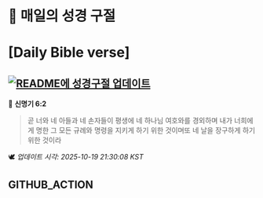 # 🙏 매일의 성경 구절
# [Daily Bible verse]
## [![README에 성경구절 업데이트](https://github.com/DONGSUKA/first_test/actions/workflows/update-readme-bible.yml/badge.svg)](https://github.com/DONGSUKA/first_test/actions/workflows/update-readme-bible.yml)
<!-- START_BIBLE_VERSE -->
📖 **신명기 6:2**
> 곧 너와 네 아들과 네 손자들이 평생에 네 하나님 여호와를 경외하며 내가 너희에게 명한 그 모든 규례와 명령을 지키게 하기 위한 것이며또 네 날을 장구하게 하기 위한 것이라

🕊️ _업데이트 시각: 2025-10-19 21:30:08 KST_
  <!-- END_BIBLE_VERSE -->
## GITHUB_ACTION

